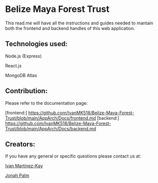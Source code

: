 # Belize Maya Forest Trust

This read.me will have all the instructions and guides needed to mantain both the frontend and backend handles of this web application.

## Technologies used:

Node.js (Express)

React.js

MongoDB Atlas

## Contribution: 

Please refer to the documentation page:

[frontend:] https://github.com/IvanMK518/Belize-Maya-Forest-Trust/blob/main/AppArch/Docs/frontend.md
[backend:] https://github.com/IvanMK518/Belize-Maya-Forest-Trust/blob/main/AppArch/Docs/backend.md

## Creators:

If you have any general or specific questions please contact us at:

[Ivan Martinez-Kay](mailto:martinezkayivan@gmail.com)

[Jonah Palm](mailto:thefishjonah@gmail.com)

